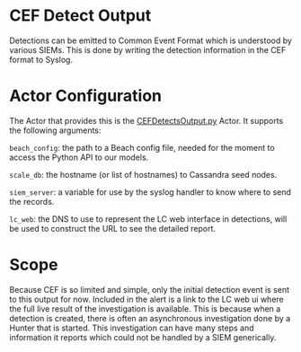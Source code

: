 # CEF Detect Output
Detections can be emitted to Common Event Format which is understood by various SIEMs. This is done by writing the detection information in the CEF format to Syslog.

# Actor Configuration
The Actor that provides this is the [CEFDetectsOutput.py](https://github.com/refractionPOINT/limacharlie/blob/develop/cloud/beach/hcp/analytics/CEFDetectsOutput.py) Actor. It supports the following arguments:

```beach_config```: the path to a Beach config file, needed for the moment to access the Python API to our models.

```scale_db```: the hostname (or list of hostnames) to Cassandra seed nodes.

```siem_server```: a variable for use by the syslog handler to know where to send the records.

```lc_web```: the DNS to use to represent the LC web interface in detections, will be used to construct the URL to see the detailed report.

# Scope
Because CEF is so limited and simple, only the initial detection event is sent to this output for now. Included in the alert is a link to the LC web ui where the full live result of the investigation is available. This is because when a detection is created, there is often an asynchronous investigation done by a Hunter that is started. This investigation can have many steps and information it reports which could not be handled by a SIEM generically.